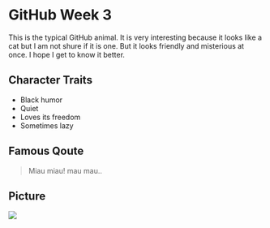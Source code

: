 # GitHub Week 3
This is the typical GitHub animal. It is very interesting because it looks like a cat but I am not shure if it is one. But it looks friendly and misterious at once. I hope I get to know it better.
## Character Traits
* Black humor
* Quiet
* Loves its freedom
* Sometimes lazy
## Famous Qoute
> Miau miau!
> mau mau..
## Picture
<img src="https://eu-browse.startpage.com/av/anon-image?piurl=https%3A%2F%2Fgithub.githubassets.com%2Fimages%2Fmodules%2Fopen_graph%2Fgithub-octocat.png&sp=1593295816T0a0bf1b2d831e3f97f2289034b952611f368145ca477296536a79588d9ec4ed9"/>